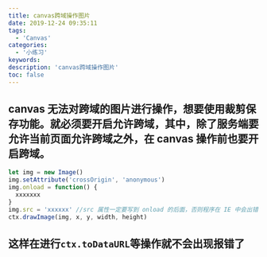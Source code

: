 ```yaml
---
title: canvas跨域操作图片
date: 2019-12-24 09:35:11
tags:
  - 'Canvas'
categories:
  - '小练习'
keywords:
description: 'canvas跨域操作图片'
toc: false
---
```


## canvas 无法对跨域的图片进行操作，想要使用裁剪保存功能。就必须要开启允许跨域，其中，除了服务端要允许当前页面允许跨域之外，在 canvas 操作前也要开启跨域。

```js
let img = new Image()
img.setAttribute('crossOrigin', 'anonymous')
img.onload = function() {
  xxxxxxx
}
img.src = 'xxxxxx' //src 属性一定要写到 onload 的后面，否则程序在 IE 中会出错
ctx.drawImage(img, x, y, width, height)
```

## 这样在进行`ctx.toDataURL`等操作就不会出现报错了
